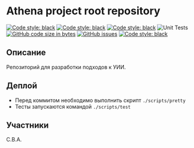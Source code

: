 # Athena project root repository

<a href="https://www.python.org/"><img alt="Code style: black" src="https://img.shields.io/badge/Python-3.10-blue?logo=python"></a>
<a href="https://github.com/python/mypy"><img alt="Code style: black" src="https://img.shields.io/badge/MyPy-0.942-blue"></a>
<a href="https://github.com/pycqa/isort"><img alt="Code style: black" src="https://img.shields.io/badge/isort-5.10.1-blue"></a>
![Unit Tests](https://github.com/fizteh95/Athena/.github/workflows/tests-and-lint.yml/badge.svg)
<a href="https://github.com/fizteh95/Athena"><img alt="GitHub code size in bytes" src="https://img.shields.io/github/languages/code-size/fizteh95/Athena"></a>
<a href="https://github.com/fizteh95/Athena/issues"><img alt="GitHub issues" src="https://img.shields.io/github/issues/fizteh95/Athena"></a>
<a href="https://github.com/psf/black"><img alt="Code style: black" src="https://img.shields.io/badge/code%20style-black-000000.svg"></a>
## Описание
Репозиторий для разработки подходов к УИИ.
## Деплой
- Перед коммитом необходимо выполнить скрипт `./scripts/pretty`  
- Тесты запускаются командой `./scripts/test`
## Участники
С.В.А.